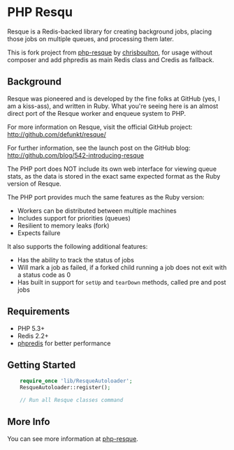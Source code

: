 # PHP Resqu

Resque is a Redis-backed library for creating background jobs, placing
those jobs on multiple queues, and processing them later.

This is fork project from [php-resque](https://github.com/chrisboulton/php-resque) by [chrisboulton](https://github.com/chrisboulton), for usage without composer and add phpredis as main Redis class and Credis as fallback.

## Background ##

Resque was pioneered and is developed by the fine folks at GitHub (yes,
I am a kiss-ass), and written in Ruby. What you're seeing here is an
almost direct port of the Resque worker and enqueue system to PHP.

For more information on Resque, visit the official GitHub project:
 <http://github.com/defunkt/resque/>

For further information, see the launch post on the GitHub blog:
 <http://github.com/blog/542-introducing-resque>

The PHP port does NOT include its own web interface for viewing queue
stats, as the data is stored in the exact same expected format as the
Ruby version of Resque.

The PHP port provides much the same features as the Ruby version:

* Workers can be distributed between multiple machines
* Includes support for priorities (queues)
* Resilient to memory leaks (fork)
* Expects failure

It also supports the following additional features:

* Has the ability to track the status of jobs
* Will mark a job as failed, if a forked child running a job does
not exit with a status code as 0
* Has built in support for `setUp` and `tearDown` methods, called
pre and post jobs

## Requirements ##

* PHP 5.3+
* Redis 2.2+
* [phpredis](https://github.com/nicolasff/phpredis) for better performance

## Getting Started ##

```php
    require_once 'lib/ResqueAutoloader';
    ResqueAutoloader::register();

    // Run all Resque classes command
```

## More Info ##

You can see more information at [php-resque](https://github.com/chrisboulton/php-resque).
